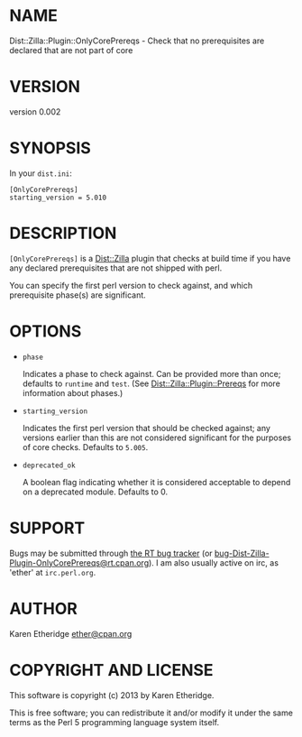 # NAME

Dist::Zilla::Plugin::OnlyCorePrereqs - Check that no prerequisites are declared that are not part of core

# VERSION

version 0.002

# SYNOPSIS

In your `dist.ini`:

    [OnlyCorePrereqs]
    starting_version = 5.010

# DESCRIPTION

`[OnlyCorePrereqs]` is a [Dist::Zilla](http://search.cpan.org/perldoc?Dist::Zilla) plugin that checks at build time if
you have any declared prerequisites that are not shipped with perl.

You can specify the first perl version to check against, and which
prerequisite phase(s) are significant.

# OPTIONS

- `phase`

    Indicates a phase to check against. Can be provided more than once; defaults
    to `runtime` and `test`.  (See [Dist::Zilla::Plugin::Prereqs](http://search.cpan.org/perldoc?Dist::Zilla::Plugin::Prereqs) for more
    information about phases.)

- `starting_version`

    Indicates the first perl version that should be checked against; any versions
    earlier than this are not considered significant for the purposes of core
    checks.  Defaults to `5.005`.

- `deprecated_ok`

    A boolean flag indicating whether it is considered acceptable to depend on a
    deprecated module. Defaults to 0.

# SUPPORT

Bugs may be submitted through [the RT bug tracker](https://rt.cpan.org/Public/Dist/Display.html?Name=Dist-Zilla-Plugin-OnlyCorePrereqs)
(or [bug-Dist-Zilla-Plugin-OnlyCorePrereqs@rt.cpan.org](mailto:bug-Dist-Zilla-Plugin-OnlyCorePrereqs@rt.cpan.org)).
I am also usually active on irc, as 'ether' at `irc.perl.org`.

# AUTHOR

Karen Etheridge <ether@cpan.org>

# COPYRIGHT AND LICENSE

This software is copyright (c) 2013 by Karen Etheridge.

This is free software; you can redistribute it and/or modify it under
the same terms as the Perl 5 programming language system itself.
